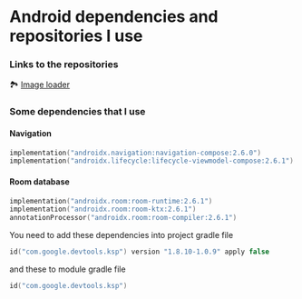 # Android dependencies and repositories I use

### Links to the repositories
🏞️ [Image loader](https://coil-kt.github.io/coil/compose/)


### Some dependencies that I use
#### Navigation
``` kotlin
implementation("androidx.navigation:navigation-compose:2.6.0")
implementation("androidx.lifecycle:lifecycle-viewmodel-compose:2.6.1")
```
#### Room database
``` kotlin
implementation("androidx.room:room-runtime:2.6.1")
implementation("androidx.room:room-ktx:2.6.1")
annotationProcessor("androidx.room:room-compiler:2.6.1")
```
You need to add these dependencies into project gradle file
``` kotlin
id("com.google.devtools.ksp") version "1.8.10-1.0.9" apply false
```
and these to module gradle file
``` kotlin
id("com.google.devtools.ksp")
```
